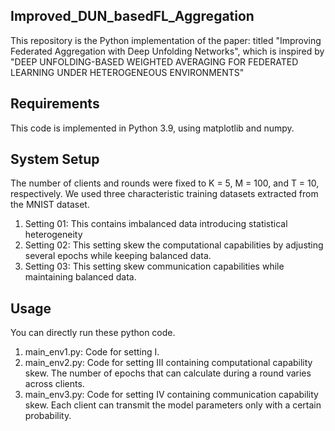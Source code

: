 ## Improved_DUN_basedFL_Aggregation

This repository is the Python implementation of the paper: titled "Improving Federated Aggregation with Deep Unfolding Networks", which is inspired by "DEEP UNFOLDING-BASED WEIGHTED AVERAGING FOR FEDERATED LEARNING UNDER HETEROGENEOUS ENVIRONMENTS"

## Requirements

This code is implemented in 
Python 3.9, using matplotlib and numpy.

## System Setup

The number of clients and rounds were fixed to K = 5, M = 100, and T = 10, respectively. We
used three characteristic training datasets extracted from the MNIST dataset.

1. Setting 01: This contains imbalanced data introducing statistical heterogeneity
2. Setting 02: This setting skew the computational capabilities by adjusting several epochs while keeping balanced data.
3. Setting 03: This setting skew communication capabilities while maintaining balanced data.



## Usage

You can directly run these python code.

1. main_env1.py: Code for setting I.
2. main_env2.py: Code for setting III containing computational capability skew. The number of epochs that can calculate during a round varies across clients.
3. main_env3.py: Code for setting IV containing communication capability skew. Each client can transmit the model parameters only with a certain probability.


